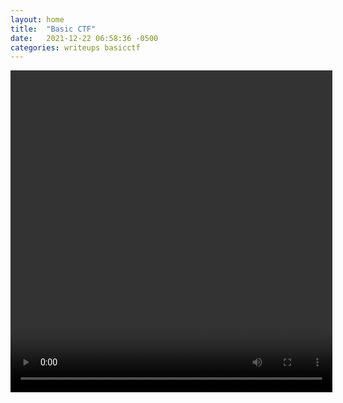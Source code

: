 ```yaml
---
layout: home
title:  "Basic CTF"
date:   2021-12-22 06:58:36 -0500
categories: writeups basicctf
---
```

<video controls="controls" width="515" height="515"></video>
